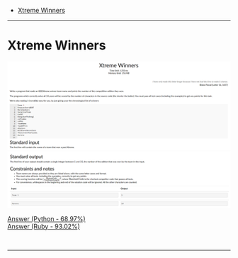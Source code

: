 - [Xtreme Winners](#Xtreme-Winners)

<hr>

# Xtreme Winners

![Alt text](Images/Xtreme%20Winners%201.png)
![Alt text](Images/Xtreme%20Winners%202.png)

[Answer (Python - 68.97%)](Codes/xtremewinners.py) <br>
[Answer (Ruby - 93.02%)](Codes/xtremewinners.rb)

<br/><hr>